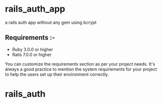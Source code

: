 # rails_auth_app
a rails auth app without any gem using bcrypt

## Requirements :-
- Ruby 3.0.0 or higher
- Rails 7.0.0 or higher 
 
You can customize the requirements section as per your project needs. It's always a good practice to mention the system requirements for your project to help the users set up their environment correctly.
# rails_auth
